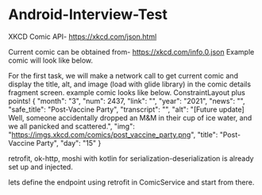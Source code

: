 # Android-Interview-Test

XKCD Comic API- https://xkcd.com/json.html

Current comic can be obtained from- https://xkcd.com/info.0.json
Example comic will look like below.

For the first task, we will make a network call to get current comic and display the title, alt, and image (load with glide library) in the comic details fragment screen.
example comic looks like below. ConstraintLayout plus points!
{
  "month": "3", 
  "num": 2437, 
  "link": "", 
  "year": "2021", 
  "news": "", 
  "safe_title": "Post-Vaccine Party", 
  "transcript": "", 
  "alt": "[Future update] Well, someone accidentally dropped an M&M in their cup of ice water, and we all panicked and scattered.", 
  "img": "https://imgs.xkcd.com/comics/post_vaccine_party.png", 
  "title": "Post-Vaccine Party",
  "day": "15"
}

retrofit, ok-http, moshi with kotlin for serialization-deserialization is already set up and injected.

lets define the endpoint using retrofit in ComicService and start from there.


